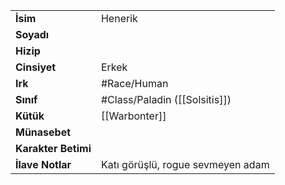 |  |  |
  |---|---|
  | **İsim** | Henerik|
  | **Soyadı** | |
  | **Hizip** | |
  | **Cinsiyet** | Erkek|
  | **Irk** | #Race/Human|
  | **Sınıf** | #Class/Paladin ([[Solsitis]])|
  | **Kütük** | [[Warbonter]]|
  | **Münasebet** | |
  | **Karakter Betimi** | |
  | **İlave Notlar** | Katı görüşlü, rogue sevmeyen adam|
  